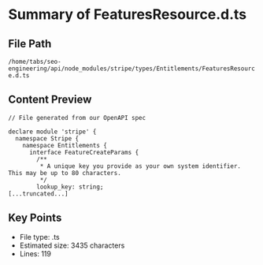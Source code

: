 # Summary of FeaturesResource.d.ts
  
## File Path
`/home/tabs/seo-engineering/api/node_modules/stripe/types/Entitlements/FeaturesResource.d.ts`

## Content Preview
```
// File generated from our OpenAPI spec

declare module 'stripe' {
  namespace Stripe {
    namespace Entitlements {
      interface FeatureCreateParams {
        /**
         * A unique key you provide as your own system identifier. This may be up to 80 characters.
         */
        lookup_key: string;
[...truncated...]
```

## Key Points
- File type: .ts
- Estimated size: 3435 characters
- Lines: 119
